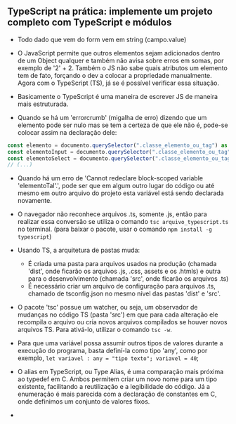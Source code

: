 <h2>TypeScript na prática: implemente um projeto completo com TypeScript e módulos</h2>

* Todo dado que vem do form vem em string (campo.value)

* O JavaScript permite que outros elementos sejam adicionados dentro de um Object qualquer e também não avisa sobre erros em somas, por exemplo de '2' + 2. Também o JS não sabe quais atributos um elemento tem de fato, forçando o dev a colocar a propriedade manualmente. Agora com o TypeScript (TS), já se é possível verificar essa situação.

* Basicamente o TypeScript é uma maneira de escrever JS de maneira mais estruturada.

* Quando se há um 'errorcrumb' (migalha de erro) dizendo que um elemento pode ser nulo mas se tem a certeza de que ele não é, pode-se colocar assim na declaração dele:

```ts
const elemento = documento.querySelector(".classe_elemento_ou_tag") as HTMLElement;
const elementoInput = documento.querySelector(".classe_elemento_ou_tag") as HTMLInputElement;
const elementoSelect = documento.querySelector(".classe_elemento_ou_tag") as HTMLSelectElement;
// (...)
```
* Quando há um erro de 'Cannot redeclare block-scoped variable 'elementoTal'.', pode ser que em algum outro lugar do código ou até mesmo em outro arquivo do projeto esta variável está sendo declarada novamente.

* O navegador não reconhece arquivos .ts, somente .js, então para realizar essa conversão se utiliza o comando ```tsc arquivo_typescript.ts``` no terminal. (para baixar o pacote, usar o comando `npm install -g typescript`)

* Usando TS, a arquitetura de pastas muda:
    * É criada uma pasta para arquivos usados na produção (chamada 'dist', onde ficarão os arquivos .js, .css, assets e os .htmls) e outra para o desenvolvimento (chamada 'src', onde ficarão os arquivos .ts)
    * É necessário criar um arquivo de configuração para arquivos .ts, chamado de tsconfig.json no mesmo nível das pastas 'dist' e 'src'.

* O pacote 'tsc' possue um watcher, ou seja, um observador de mudanças no código TS (pasta 'src') em que para cada alteração ele recompila o arquivo ou cria novos arquivos compilados se houver novos arquivos TS. Para ativá-lo, utilizar o comando `tsc -w`.

* Para que uma variável possa assumir outros tipos de valores durante a execução do programa, basta definí-la como tipo 'any', como por exemplo, `let variavel : any = "tipo texto"; variavel = 40`;

* O alias em TypeScript, ou Type Alias, é uma comparação mais próxima ao typedef em C. Ambos permitem criar um novo nome para um tipo existente, facilitando a reutilização e a legibilidade do código. Já a enumeração é mais parecida com a declaração de constantes em C, onde definimos um conjunto de valores fixos.

* 